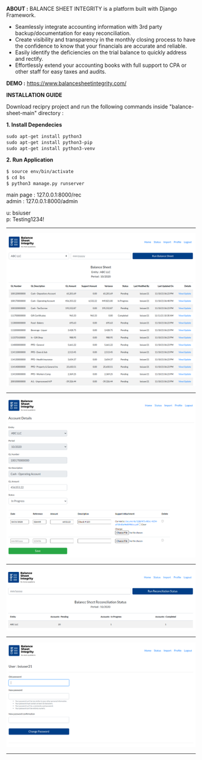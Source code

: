 **ABOUT :** BALANCE SHEET INTEGRITY is a platform built with Django Framework. <br>
  - Seamlessly integrate accounting information with 3rd party backup/documentation for easy reconciliation. <br>
  - Create visibility and transparency in the monthly closing process to have the confidence to know that your financials are accurate and reliable. <br>
  - Easily identify the deficiencies on the trial balance to quickly address and rectify. <br>
  - Effortlessly extend your accounting books with full support to CPA or other staff for easy taxes and audits. <br>

**DEMO :** https://www.balancesheetintegrity.com/<br>

**INSTALLATION GUIDE<br>**

Download recipry project and run the following commands inside "balance-sheet-main" directory :<br>

**1. Install Dependecies<br>**
```
sudo apt-get install python3
sudo apt-get install python3-pip
sudo apt-get install python3-venv
```
**2. Run Application<br>**
```
$ source env/bin/activate
$ cd bs
$ python3 manage.py runserver
```
main page : 127.0.0.1:8000/rec<br>
admin     : 127.0.0.1:8000/admin<br>
  
u: bsiuser<br>
p: Testing1234!<br>
<hr>
<img src="bs/media/documents/bsi1.png">
<hr>
<img src="bs/media/documents/bsi2.png">
<hr>
<img src="bs/media/documents/bsi3.png">
<hr>
<img src="bs/media/documents/bsi4.png">
<hr>
